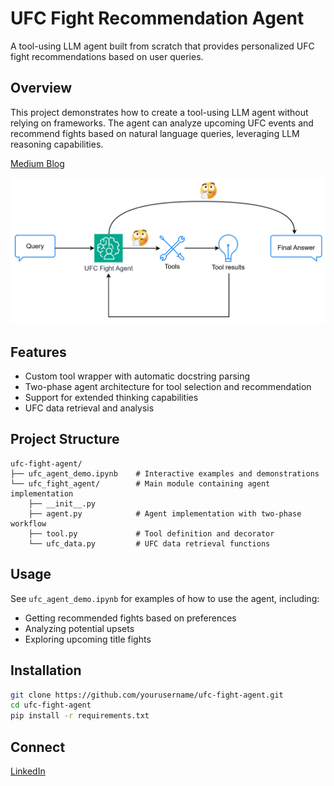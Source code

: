 # UFC Fight Recommendation Agent

A tool-using LLM agent built from scratch that provides personalized UFC fight recommendations based on user queries.

## Overview

This project demonstrates how to create a tool-using LLM agent without relying on frameworks. The agent can analyze upcoming UFC events and recommend fights based on natural language queries, leveraging LLM reasoning capabilities.

[Medium Blog](https://medium.com/p/28c409aac46b)

![workflow](ufc_agent.png)

## Features

- Custom tool wrapper with automatic docstring parsing
- Two-phase agent architecture for tool selection and recommendation
- Support for extended thinking capabilities
- UFC data retrieval and analysis

## Project Structure

```
ufc-fight-agent/
├── ufc_agent_demo.ipynb    # Interactive examples and demonstrations
└── ufc_fight_agent/        # Main module containing agent implementation
    ├── __init__.py
    ├── agent.py            # Agent implementation with two-phase workflow
    ├── tool.py             # Tool definition and decorator
    └── ufc_data.py         # UFC data retrieval functions
```

## Usage

See `ufc_agent_demo.ipynb` for examples of how to use the agent, including:
- Getting recommended fights based on preferences
- Analyzing potential upsets
- Exploring upcoming title fights

## Installation

```bash
git clone https://github.com/yourusername/ufc-fight-agent.git
cd ufc-fight-agent
pip install -r requirements.txt
```

## Connect

[LinkedIn](https://www.linkedin.com/in/ytian-aiml/)